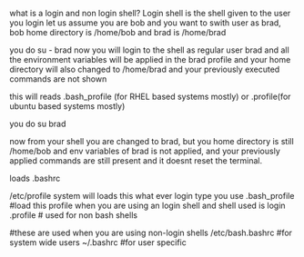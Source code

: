 what is a login and non login shell?
Login shell is the shell given to the user you login 
let us assume you are bob and you want to swith user as brad, bob home directory is /home/bob and brad is /home/brad

you do su - brad
now you will login to the shell as regular user brad and all the environment variables will be applied in the brad profile and your home directory will also changed to /home/brad and your previously executed commands are not shown 

this will reads .bash_profile (for RHEL based systems mostly) or .profile(for ubuntu based systems mostly)

you do su brad 

now from your shell you are changed to brad, but you home directory is still /home/bob and env variables of brad is not applied, and your previously applied commands are still present and it doesnt reset the terminal.

loads .bashrc



/etc/profile system will loads this what ever login type you use
.bash_profile #load this profile when you are using an login shell and shell used is login
.profile # used for non bash shells 

#these are used when you are using non-login shells
/etc/bash.bashrc  #for system wide users
~/.bashrc  #for user specific

